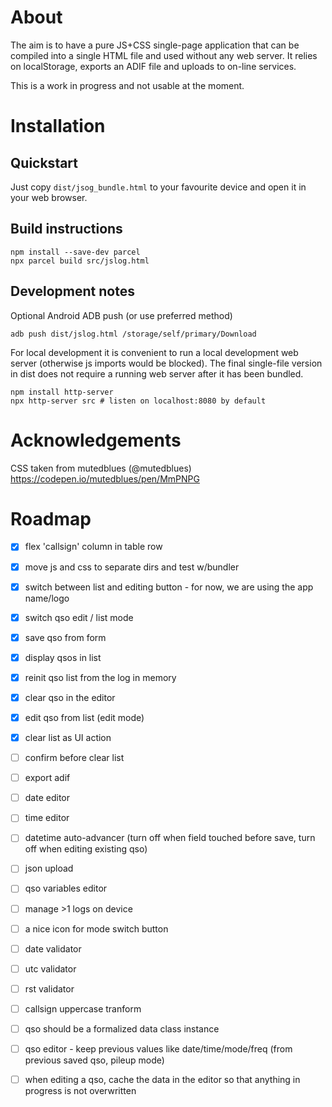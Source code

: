 # About

The aim is to have a pure JS+CSS single-page application that can be compiled into a single
HTML file and used without any web server. It relies on localStorage, exports an ADIF file
and uploads to on-line services.

This is a work in progress and not usable at the moment.

# Installation

## Quickstart

Just copy `dist/jsog_bundle.html` to your favourite device and open it in your web browser.

## Build instructions

```
npm install --save-dev parcel
npx parcel build src/jslog.html
```

## Development notes

Optional Android ADB push (or use preferred method)

```
adb push dist/jslog.html /storage/self/primary/Download
```

For local development it is convenient to run a local development web server (otherwise
js imports would be blocked). The final single-file version in dist does not require a
running web server after it has been bundled.

```
npm install http-server
npx http-server src # listen on localhost:8080 by default
```

# Acknowledgements

CSS taken from mutedblues (@mutedblues)
https://codepen.io/mutedblues/pen/MmPNPG

# Roadmap

- [x] flex 'callsign' column in table row
- [x] move js and css to separate dirs and test w/bundler
- [x] switch between list and editing button - for now, we are using the app name/logo
- [x] switch qso edit / list mode
- [x] save qso from form
- [x] display qsos in list
- [x] reinit qso list from the log in memory
- [x] clear qso in the editor
- [x] edit qso from list (edit mode)
- [x] clear list as UI action
- [ ] confirm before clear list
- [ ] export adif
- [ ] date editor
- [ ] time editor
- [ ] datetime auto-advancer (turn off when field touched before save, turn off when editing existing qso)
- [ ] json upload
- [ ] qso variables editor
- [ ] manage >1 logs on device
- [ ] a nice icon for mode switch button
- [ ] date validator
- [ ] utc validator
- [ ] rst validator
- [ ] callsign uppercase tranform
- [ ] qso should be a formalized data class instance
- [ ] qso editor - keep previous values like date/time/mode/freq (from previous saved qso, pileup mode)
- [ ] when editing a qso, cache the data in the editor so that anything in progress is not overwritten

